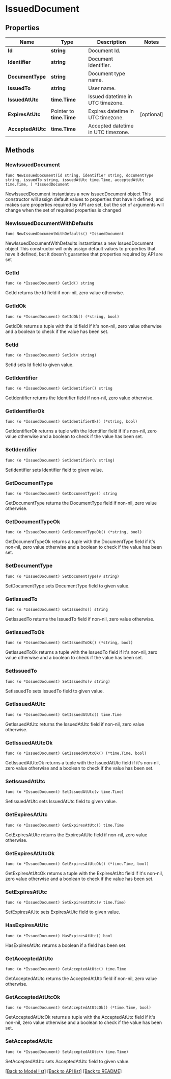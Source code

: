 # IssuedDocument

## Properties

Name | Type | Description | Notes
------------ | ------------- | ------------- | -------------
**Id** | **string** | Document Id. | 
**Identifier** | **string** | Document Identifier. | 
**DocumentType** | **string** | Document type name. | 
**IssuedTo** | **string** | User name. | 
**IssuedAtUtc** | **time.Time** | Issued datetime in UTC timezone. | 
**ExpiresAtUtc** | Pointer to **time.Time** | Expires datetime in UTC timezone. | [optional] 
**AcceptedAtUtc** | **time.Time** | Accepted datetime in UTC timezone. | 

## Methods

### NewIssuedDocument

`func NewIssuedDocument(id string, identifier string, documentType string, issuedTo string, issuedAtUtc time.Time, acceptedAtUtc time.Time, ) *IssuedDocument`

NewIssuedDocument instantiates a new IssuedDocument object
This constructor will assign default values to properties that have it defined,
and makes sure properties required by API are set, but the set of arguments
will change when the set of required properties is changed

### NewIssuedDocumentWithDefaults

`func NewIssuedDocumentWithDefaults() *IssuedDocument`

NewIssuedDocumentWithDefaults instantiates a new IssuedDocument object
This constructor will only assign default values to properties that have it defined,
but it doesn't guarantee that properties required by API are set

### GetId

`func (o *IssuedDocument) GetId() string`

GetId returns the Id field if non-nil, zero value otherwise.

### GetIdOk

`func (o *IssuedDocument) GetIdOk() (*string, bool)`

GetIdOk returns a tuple with the Id field if it's non-nil, zero value otherwise
and a boolean to check if the value has been set.

### SetId

`func (o *IssuedDocument) SetId(v string)`

SetId sets Id field to given value.


### GetIdentifier

`func (o *IssuedDocument) GetIdentifier() string`

GetIdentifier returns the Identifier field if non-nil, zero value otherwise.

### GetIdentifierOk

`func (o *IssuedDocument) GetIdentifierOk() (*string, bool)`

GetIdentifierOk returns a tuple with the Identifier field if it's non-nil, zero value otherwise
and a boolean to check if the value has been set.

### SetIdentifier

`func (o *IssuedDocument) SetIdentifier(v string)`

SetIdentifier sets Identifier field to given value.


### GetDocumentType

`func (o *IssuedDocument) GetDocumentType() string`

GetDocumentType returns the DocumentType field if non-nil, zero value otherwise.

### GetDocumentTypeOk

`func (o *IssuedDocument) GetDocumentTypeOk() (*string, bool)`

GetDocumentTypeOk returns a tuple with the DocumentType field if it's non-nil, zero value otherwise
and a boolean to check if the value has been set.

### SetDocumentType

`func (o *IssuedDocument) SetDocumentType(v string)`

SetDocumentType sets DocumentType field to given value.


### GetIssuedTo

`func (o *IssuedDocument) GetIssuedTo() string`

GetIssuedTo returns the IssuedTo field if non-nil, zero value otherwise.

### GetIssuedToOk

`func (o *IssuedDocument) GetIssuedToOk() (*string, bool)`

GetIssuedToOk returns a tuple with the IssuedTo field if it's non-nil, zero value otherwise
and a boolean to check if the value has been set.

### SetIssuedTo

`func (o *IssuedDocument) SetIssuedTo(v string)`

SetIssuedTo sets IssuedTo field to given value.


### GetIssuedAtUtc

`func (o *IssuedDocument) GetIssuedAtUtc() time.Time`

GetIssuedAtUtc returns the IssuedAtUtc field if non-nil, zero value otherwise.

### GetIssuedAtUtcOk

`func (o *IssuedDocument) GetIssuedAtUtcOk() (*time.Time, bool)`

GetIssuedAtUtcOk returns a tuple with the IssuedAtUtc field if it's non-nil, zero value otherwise
and a boolean to check if the value has been set.

### SetIssuedAtUtc

`func (o *IssuedDocument) SetIssuedAtUtc(v time.Time)`

SetIssuedAtUtc sets IssuedAtUtc field to given value.


### GetExpiresAtUtc

`func (o *IssuedDocument) GetExpiresAtUtc() time.Time`

GetExpiresAtUtc returns the ExpiresAtUtc field if non-nil, zero value otherwise.

### GetExpiresAtUtcOk

`func (o *IssuedDocument) GetExpiresAtUtcOk() (*time.Time, bool)`

GetExpiresAtUtcOk returns a tuple with the ExpiresAtUtc field if it's non-nil, zero value otherwise
and a boolean to check if the value has been set.

### SetExpiresAtUtc

`func (o *IssuedDocument) SetExpiresAtUtc(v time.Time)`

SetExpiresAtUtc sets ExpiresAtUtc field to given value.

### HasExpiresAtUtc

`func (o *IssuedDocument) HasExpiresAtUtc() bool`

HasExpiresAtUtc returns a boolean if a field has been set.

### GetAcceptedAtUtc

`func (o *IssuedDocument) GetAcceptedAtUtc() time.Time`

GetAcceptedAtUtc returns the AcceptedAtUtc field if non-nil, zero value otherwise.

### GetAcceptedAtUtcOk

`func (o *IssuedDocument) GetAcceptedAtUtcOk() (*time.Time, bool)`

GetAcceptedAtUtcOk returns a tuple with the AcceptedAtUtc field if it's non-nil, zero value otherwise
and a boolean to check if the value has been set.

### SetAcceptedAtUtc

`func (o *IssuedDocument) SetAcceptedAtUtc(v time.Time)`

SetAcceptedAtUtc sets AcceptedAtUtc field to given value.



[[Back to Model list]](../README.md#documentation-for-models) [[Back to API list]](../README.md#documentation-for-api-endpoints) [[Back to README]](../README.md)


